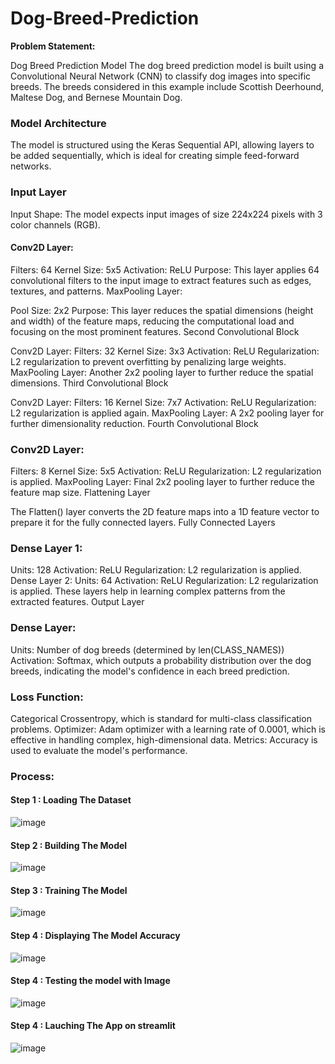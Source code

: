 # Dog-Breed-Prediction

**Problem Statement:**

Dog Breed Prediction Model
The dog breed prediction model is built using a Convolutional Neural Network (CNN) to classify dog images into specific breeds. The breeds considered in this example include Scottish Deerhound, Maltese Dog, and Bernese Mountain Dog.

### Model Architecture
The model is structured using the Keras Sequential API, allowing layers to be added sequentially, which is ideal for creating simple feed-forward networks.

### Input Layer

Input Shape: The model expects input images of size 224x224 pixels with 3 color channels (RGB).

#### Conv2D Layer:

Filters: 64
Kernel Size: 5x5
Activation: ReLU
Purpose: This layer applies 64 convolutional filters to the input image to extract features such as edges, textures, and patterns.
MaxPooling Layer:

Pool Size: 2x2
Purpose: This layer reduces the spatial dimensions (height and width) of the feature maps, reducing the computational load and focusing on the most prominent features.
Second Convolutional Block

Conv2D Layer:
Filters: 32
Kernel Size: 3x3
Activation: ReLU
Regularization: L2 regularization to prevent overfitting by penalizing large weights.
MaxPooling Layer: Another 2x2 pooling layer to further reduce the spatial dimensions.
Third Convolutional Block

Conv2D Layer:
Filters: 16
Kernel Size: 7x7
Activation: ReLU
Regularization: L2 regularization is applied again.
MaxPooling Layer: A 2x2 pooling layer for further dimensionality reduction.
Fourth Convolutional Block

### Conv2D Layer:
Filters: 8
Kernel Size: 5x5
Activation: ReLU
Regularization: L2 regularization is applied.
MaxPooling Layer: Final 2x2 pooling layer to further reduce the feature map size.
Flattening Layer

The Flatten() layer converts the 2D feature maps into a 1D feature vector to prepare it for the fully connected layers.
Fully Connected Layers

### Dense Layer 1:
Units: 128
Activation: ReLU
Regularization: L2 regularization is applied.
Dense Layer 2:
Units: 64
Activation: ReLU
Regularization: L2 regularization is applied.
These layers help in learning complex patterns from the extracted features.
Output Layer

### Dense Layer:
Units: Number of dog breeds (determined by len(CLASS_NAMES))
Activation: Softmax, which outputs a probability distribution over the dog breeds, indicating the model's confidence in each breed prediction.

### Loss Function:
 Categorical Crossentropy, which is standard for multi-class classification problems.
Optimizer: Adam optimizer with a learning rate of 0.0001, which is effective in handling complex, high-dimensional data.
Metrics: Accuracy is used to evaluate the model's performance.

### Process:
#### Step 1 : Loading The Dataset

![image](https://github.com/user-attachments/assets/42754fff-feee-4553-8653-df727b0127b4)

#### Step 2 : Building The Model

![image](https://github.com/user-attachments/assets/b1f90794-e896-48f8-bb18-bf161369e4ef)

#### Step 3 : Training The Model

![image](https://github.com/user-attachments/assets/b6862732-b60d-4b01-a7c1-05e43bac902a)

#### Step 4 : Displaying The Model Accuracy

![image](https://github.com/user-attachments/assets/bfe06fca-a0de-41a3-babd-0f11c151cca4)

#### Step 4 : Testing the model with Image

![image](https://github.com/user-attachments/assets/50fb3022-25e1-481d-bb42-03a7223d2f29)

#### Step 4 : Lauching The App on streamlit 

![image](https://github.com/user-attachments/assets/61604d0a-b322-4c9a-886b-fb77de1f6690)
